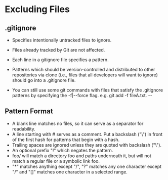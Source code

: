 # Excluding Files

## .gitignore
* Specifies intentionally untracked files to ignore.
* Files already tracked by Git are not affected.
* Each line in a gitignore file specifies a pattern.
* Patterns which should be version-controlled and distributed to other repositories via clone 
(i.e., files that all developers will want to ignore) should go into a .gitignore file.

* You can still use some git commands with files that satisfy the .gitignore patterns by specifying the -f|--force flag.
e.g. git add -f fileA.txt.
--
## Pattern Format

* A blank line matches no files, so it can serve as a separator for readability.
* A line starting with # serves as a comment. Put a backslash ("\\") in front of the first hash for patterns that begin with a hash.
* Trailing spaces are ignored unless they are quoted with backslash ("\\").
* An optional prefix "!" which negates the pattern.
* foo/ will match a directory foo and paths underneath it, but will not match a regular file or a symbolic link foo.
*  "*" matches anything except "/", "?" matches any one character except "/" and "[]" matches one character in a selected range.
